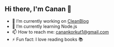 ## Hi there, I'm Canan 👋



- 🔭 I’m currently working on [CleanBlog](https://github.com/canankorkut/CleanBlog)
- 🌱 I’m currently learning Node.js
- 📫 How to reach me: canankorkut1@gmail.com
- ⚡ Fun fact: I love reading books 📚

